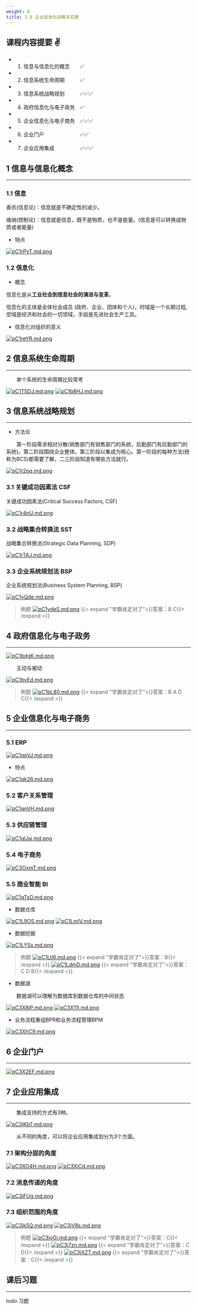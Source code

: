 ```yaml
---
weight: 8
title: 3.8 企业信息化战略与实施
---
```

## 课程内容提要 ✌

- 1. 信息与信息化的概念&emsp;&emsp;✅
- 2. 信息系统生命周期&emsp;&emsp;&emsp;✅
- 3. 信息系统战略规划&emsp;&emsp;&emsp;✅✅✅
- 4. 政府信息化与电子政务&emsp;✅
- 5. 企业信息化与电子商务&emsp;✅✅✅
- 6. 企业门户&emsp;&emsp;&emsp;&emsp;&emsp;&emsp;&emsp;✅✅
- 7. 企业应用集成&emsp;&emsp;&emsp;&emsp;&emsp;✅✅✅

## 1 信息与信息化概念

---

### 1.1 信息

香农(信息论)：信息就是不确定性的减少。

维纳(控制论)：信息就是信息，既不是物质，也不是能量。(信息是可以转换成物质或者能量)

- 特点

[![pC1rPyT.md.png](https://s1.ax1x.com/2023/06/19/pC1rPyT.md.png)](https://imgse.com/i/pC1rPyT)

### 1.2 信息化

- 概念

信息化是从**工业社会到信息社会的演进与变革**。

信息化的主体是全体社会成员 (政府、企业、团体和个人)，时域是一个长期过程,空域是经济和社会的一切领域，手段是先进社会生产工具。

- 信息化对组织的意义

[![pC1reYR.md.png](https://s1.ax1x.com/2023/06/19/pC1reYR.md.png)](https://imgse.com/i/pC1reYR)

## 2 信息系统生命周期

---

&emsp;&emsp;单个系统的生命周期比较常考

[![pC1T5DJ.md.png](https://s1.ax1x.com/2023/06/19/pC1T5DJ.md.png)](https://imgse.com/i/pC1T5DJ)
[![pC1b8HJ.md.png](https://s1.ax1x.com/2023/06/19/pC1b8HJ.md.png)](https://imgse.com/i/pC1b8HJ)

## 3 信息系统战略规划

---

- 方法论

&emsp;&emsp;第一阶段需求相对分散(销售部门有销售部门的系统，后勤部门有后勤部门的系统)。第二阶段围绕企业整体。第三阶段以集成为核心。第一阶段的每种方法(统称为BCS)都需要了解，二三阶段知道有哪些方法就行。

[![pC1r2pq.md.png](https://s1.ax1x.com/2023/06/19/pC1r2pq.md.png)](https://imgse.com/i/pC1r2pq)

### 3.1 关键成功因素法 CSF

关键成功因素法(Critical Success Factors, CSF)

[![pC1r4nU.md.png](https://s1.ax1x.com/2023/06/19/pC1r4nU.md.png)](https://imgse.com/i/pC1r4nU)

### 3.2 战略集合转换法 SST

战略集合转换法(Strategic Data Planning, SDP)

[![pC1rTAJ.md.png](https://s1.ax1x.com/2023/06/19/pC1rTAJ.md.png)](https://imgse.com/i/pC1rTAJ)

### 3.3 企业系统规划法 BSP

企业系统规划法(Business System Planning, BSP)

[![pC1yQde.md.png](https://s1.ax1x.com/2023/06/19/pC1yQde.md.png)](https://imgse.com/i/pC1yQde)

>例题
[![pC1ydeS.md.png](https://s1.ax1x.com/2023/06/19/pC1ydeS.md.png)](https://imgse.com/i/pC1ydeS)
{{< expand "学霸肯定对了">}}答案：B C{{< /expand >}}

## 4 政府信息化与电子政务

---

[![pC1bdgK.md.png](https://s1.ax1x.com/2023/06/19/pC1bdgK.md.png)](https://imgse.com/i/pC1bdgK)

&emsp;&emsp;主动与被动

[![pC1byEd.md.png](https://s1.ax1x.com/2023/06/19/pC1byEd.md.png)](https://imgse.com/i/pC1byEd)

>例题
[![pC1bL80.md.png](https://s1.ax1x.com/2023/06/19/pC1bL80.md.png)](https://imgse.com/i/pC1bL80)
{{< expand "学霸肯定对了">}}答案：B A D C{{< /expand >}}

## 5 企业信息化与电子商务

---

### 5.1 ERP

[![pC1qpVJ.md.png](https://s1.ax1x.com/2023/06/19/pC1qpVJ.md.png)](https://imgse.com/i/pC1qpVJ)

- 特点

[![pC1qk26.md.png](https://s1.ax1x.com/2023/06/19/pC1qk26.md.png)](https://imgse.com/i/pC1qk26)

### 5.2 客户关系管理

[![pC1qnVH.md.png](https://s1.ax1x.com/2023/06/19/pC1qnVH.md.png)](https://imgse.com/i/pC1qnVH)

### 5.3 供应链管理

[![pC1qUaj.md.png](https://s1.ax1x.com/2023/06/19/pC1qUaj.md.png)](https://imgse.com/i/pC1qUaj)

### 5.4 电子商务

[![pC3OxmT.md.png](https://s1.ax1x.com/2023/06/20/pC3OxmT.md.png)](https://imgse.com/i/pC3OxmT)

### 5.5 商业智能 BI

[![pC1qTsO.md.png](https://s1.ax1x.com/2023/06/19/pC1qTsO.md.png)](https://imgse.com/i/pC1qTsO)

- 数据仓库

[![pC1L9OS.md.png](https://s1.ax1x.com/2023/06/19/pC1L9OS.md.png)](https://imgse.com/i/pC1L9OS)
[![pC1LmlV.md.png](https://s1.ax1x.com/2023/06/19/pC1LmlV.md.png)](https://imgse.com/i/pC1LmlV)

- 数据挖掘

[![pC1LYSx.md.png](https://s1.ax1x.com/2023/06/19/pC1LYSx.md.png)](https://imgse.com/i/pC1LYSx)

>例题
[![pC1Ltl6.md.png](https://s1.ax1x.com/2023/06/19/pC1Ltl6.md.png)](https://imgse.com/i/pC1Ltl6)
{{< expand "学霸肯定对了">}}答案：B{{< /expand >}}
[![pC1LdmD.md.png](https://s1.ax1x.com/2023/06/19/pC1LdmD.md.png)](https://imgse.com/i/pC1LdmD)
{{< expand "学霸肯定对了">}}答案：C D B{{< /expand >}}

- 数据湖

&emsp;&emsp;数据湖可以理解为数据库到数据仓库的中间状态

[![pC3X8jP.md.png](https://s1.ax1x.com/2023/06/20/pC3X8jP.md.png)](https://imgse.com/i/pC3X8jP)
[![pC3X11I.md.png](https://s1.ax1x.com/2023/06/20/pC3X11I.md.png)](https://imgse.com/i/pC3X11I)

- 业务流程重组BPR和业务流程管理BPM

[![pC3XhC9.md.png](https://s1.ax1x.com/2023/06/20/pC3XhC9.md.png)](https://imgse.com/i/pC3XhC9)

## 6 企业门户

---

[![pC3X2EF.md.png](https://s1.ax1x.com/2023/06/20/pC3X2EF.md.png)](https://imgse.com/i/pC3X2EF)

## 7 企业应用集成

---

&emsp;&emsp;集成支持的方式有3种。

[![pC3jKbT.md.png](https://s1.ax1x.com/2023/06/20/pC3jKbT.md.png)](https://imgse.com/i/pC3jKbT)

&emsp;&emsp;从不同的角度，可以将企业应用集成划分为3个方面。

### 7.1 架构分层的角度

[![pC3XO4H.md.png](https://s1.ax1x.com/2023/06/20/pC3XO4H.md.png)](https://imgse.com/i/pC3XO4H)
[![pC3XjCd.md.png](https://s1.ax1x.com/2023/06/20/pC3XjCd.md.png)](https://imgse.com/i/pC3XjCd)

### 7.2 消息传递的角度

[![pC3jFUg.md.png](https://s1.ax1x.com/2023/06/20/pC3jFUg.md.png)](https://imgse.com/i/pC3jFUg)

### 7.3 组织范围的角度

[![pC3jk5Q.md.png](https://s1.ax1x.com/2023/06/20/pC3jk5Q.md.png)](https://imgse.com/i/pC3jk5Q)
[![pC3jV8s.md.png](https://s1.ax1x.com/2023/06/20/pC3jV8s.md.png)](https://imgse.com/i/pC3jV8s)

>例题
[![pC3joGj.md.png](https://s1.ax1x.com/2023/06/20/pC3joGj.md.png)](https://imgse.com/i/pC3joGj)
{{< expand "学霸肯定对了">}}答案：C{{< /expand >}}
[![pC3j7zn.md.png](https://s1.ax1x.com/2023/06/20/pC3j7zn.md.png)](https://imgse.com/i/pC3j7zn)
{{< expand "学霸肯定对了">}}答案：C D{{< /expand >}}
[![pC3jXZT.md.png](https://s1.ax1x.com/2023/06/20/pC3jXZT.md.png)](https://imgse.com/i/pC3jXZT)
{{< expand "学霸肯定对了">}}答案：C{{< /expand >}}

## 课后习题

---

todo 习题
